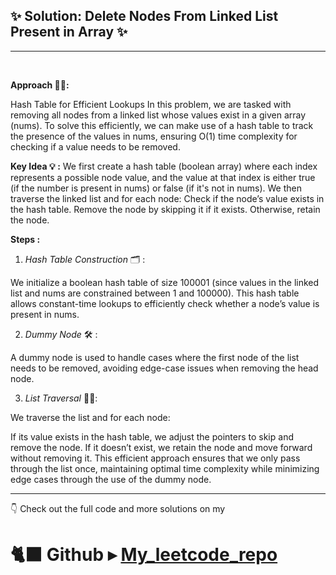 ## ✨ Solution: Delete Nodes From Linked List Present in Array ✨
---
<br>

**Approach 🤔💭:**

Hash Table for Efficient Lookups
In this problem, we are tasked with removing all nodes from a linked list whose values exist in a given array (nums). To solve this efficiently, we can make use of a hash table to track the presence of the values in nums, ensuring O(1) time complexity for checking if a value needs to be removed.

**Key Idea 💡 :**
We first create a hash table (boolean array) where each index represents a possible node value, and the value at that index is either true (if the number is present in nums) or false (if it's not in nums).
We then traverse the linked list and for each node:
Check if the node’s value exists in the hash table.
Remove the node by skipping it if it exists.
Otherwise, retain the node.

**Steps :**

1. *Hash Table Construction* 🗂️ :

We initialize a boolean hash table of size 100001 (since values in the linked list and nums are constrained between 1 and 100000). This hash table allows constant-time lookups to efficiently check whether a node’s value is present in nums.

2. *Dummy Node* 🛠️ :

A dummy node is used to handle cases where the first node of the list needs to be removed, avoiding edge-case issues when removing the head node.

3. *List Traversal* 🚶‍♂️:

We traverse the list and for each node:

If its value exists in the hash table, we adjust the pointers to skip and remove the node.
If it doesn’t exist, we retain the node and move forward without removing it.
This efficient approach ensures that we only pass through the list once, maintaining optimal time complexity while minimizing edge cases through the use of the dummy node.

---

👇 Check out the full code and more solutions on my

# 🐈‍⬛ Github ▸ [My_leetcode_repo](https://github.com/yaasinslami/leetcode)